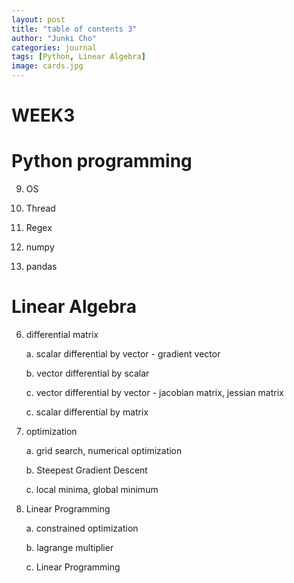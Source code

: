 ```yaml
---
layout: post
title: "table of contents 3"
author: "Junki Cho"
categories: journal
tags: [Python, Linear Algebra]
image: cards.jpg
---
```


# WEEK3

# Python programming

9. OS

10. Thread

11. Regex

12. numpy

13. pandas

# Linear Algebra

6. differential matrix

    a. scalar differential by vector - gradient vector

    b. vector differential by scalar

    c. vector differential by vector - jacobian matrix, jessian matrix

    c. scalar differential by matrix

7. optimization

    a. grid search, numerical optimization

    b. Steepest Gradient Descent

    c. local minima, global minimum

8. Linear Programming

    a. constrained optimization

    b. lagrange multiplier

    c. Linear Programming
